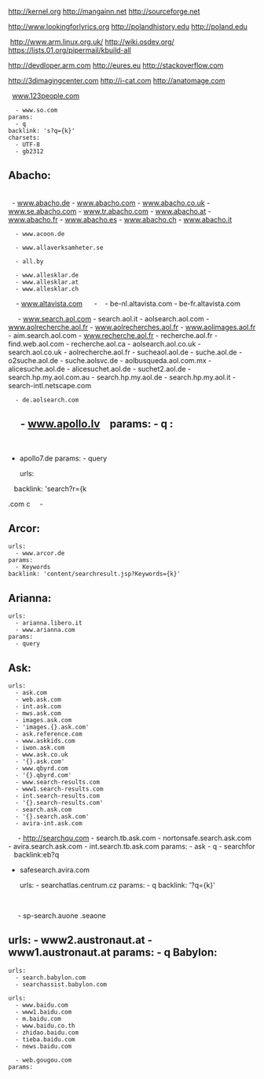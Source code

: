 http://kernel.org http://mangainn.net http://sourceforge.net 

http://www.lookingforlyrics.org http://polandhistory.edu http://poland.edu

 http://www.arm.linux.org.uk/ http://wiki.osdev.org/ https://lists.01.org/pipermail/kbuild-all
 
 http://devdloper.arm.com http://eures.eu http://stackoverflow.com
 
 http://3dimagingcenter.com http://i-cat.com http://anatomage.com
 
 
    www.123people.com

      - www.so.com
    params:
      - q
    backlink: 's?q={k}'
    charsets:
      - UTF-8
      - gb2312
Abacho:
  - 
    
   - www.abacho.de
      - www.abacho.com
      - www.abacho.co.uk
      - www.se.abacho.com
      - www.tr.abacho.com
      - www.abacho.at
      - www.abacho.fr
      - www.abacho.es
      - www.abacho.ch
      - www.abacho.it
    
      - www.acoon.de

      - www.allaverksamheter.se
   
      - all.by
    
      - www.allesklar.de
      - www.allesklar.at
      - www.allesklar.ch
    
   
   - www.altavista.com
      -
    - be-nl.altavista.com
      - be-fr.altavista.com
  
      - www.search.aol.com
      - search.aol.it
      - aolsearch.aol.com
      - www.aolrecherche.aol.fr
      - www.aolrecherches.aol.fr
      - www.aolimages.aol.fr
      - aim.search.aol.com
      - www.recherche.aol.fr
      - recherche.aol.fr
      - find.web.aol.com
      - recherche.aol.ca
      - aolsearch.aol.co.uk
      - search.aol.co.uk
      - aolrecherche.aol.fr
      - sucheaol.aol.de
      - suche.aol.de
      - o2suche.aol.de
      - suche.aolsvc.de
      - aolbusqueda.aol.com.mx
      - alicesuche.aol.de
      - alicesuchet.aol.de
      - suchet2.aol.de
      - search.hp.my.aol.com.au
      - search.hp.my.aol.de
      - search.hp.my.aol.it
      - search-intl.netscape.com
    
      - de.aolsearch.com
    
      - www.apollo.lv
    params:
      - q
:
- 
  
- apollo7.de
    params:
      - query
    
    urls:

 

    backlink: 'search?r={k

.com
c 
    -

Arcor:
  - 
    urls:
      - www.arcor.de
    params:
      - Keywords
    backlink: 'content/searchresult.jsp?Keywords={k}'
Arianna:
  - 
    urls:
      - arianna.libero.it
      - www.arianna.com
    params:
      - query
    
Ask:
  - 
    urls:
      - ask.com
      - web.ask.com
      - int.ask.com
      - mws.ask.com
      - images.ask.com
      - 'images.{}.ask.com'
      - ask.reference.com
      - www.askkids.com
      - iwon.ask.com
      - www.ask.co.uk
      - '{}.ask.com'
      - www.qbyrd.com
      - '{}.qbyrd.com'
      - www.search-results.com
      - www1.search-results.com
      - int.search-results.com
      - '{}.search-results.com'
      - search.ask.com
      - '{}.search.ask.com'
      - avira-int.ask.com
      - http://searchqu.com
      - search.tb.ask.com
      - nortonsafe.search.ask.com
      - avira.search.ask.com
      - int.search.tb.ask.com
    params:
      - ask
      - q
      - searchfor
    backlink:eb?q

- safesearch.avira.com
    
    urls:
      - searchatlas.centrum.cz
    params:
      - q
    backlink: '?q={k}'

 
 
      - sp-search.auone
.seaone

urls:
      - www2.austronaut.at
      - www1.austronaut.at
    params:
      - q
Babylon:
  - 
    urls:
      - search.babylon.com
      - searchassist.babylon.com
  
    urls:
      - www.baidu.com
      - www1.baidu.com
      - m.baidu.com
      - www.baidu.co.th
      - zhidao.baidu.com
      - tieba.baidu.com
      - news.baidu.com
    
      - web.gougou.com
    params:
